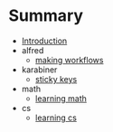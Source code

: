 # Summary

* [Introduction][1]
* alfred
	* [making workflows][2]
* karabiner
	* [sticky keys][3]
* math
	* [learning math][4]
* cs
	* [learning cs][5]

[1]:	readme.md
[2]:	./alfred/making-workflows.md
[3]:	./karabiner/sticky-keys.md
[4]:	./math/learning-math.md
[5]:	./cs/learning-cs.md